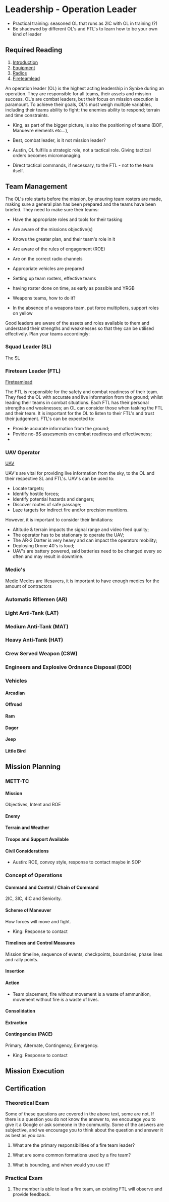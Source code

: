 # Leadership - Operation Leader

- Practical training: seasoned OL that runs as 2IC with OL in training (?)
- Be shadowed by different OL's and FTL's to learn how to be your own kind of leader

## Required Reading

1. [Introduction](certs/leadership/introduction.md)
2. [Equipment](certs/leadership/equipment.md)
3. [Radios](certs/leadership/radios.md)
4. [Fireteamlead](certs/leadership/fireteamlead.md)

An operation leader (OL) is the highest acting leadership in Synixe during an operation. They are responsible for all teams, their assets and mission success. OL's are combat leaders, but their focus on mission execution is paramount. To achieve their goals, OL's must weigh multiple variables, including their teams ability to fight; the enemies ability to respond; terrain and time constraints. 
- King, as part of the bigger picture, is also the positioning of teams (BOF, Manuevre elements etc...), 
- Best, combat leader, is it not mission leader?
- Austin, OL fulfills a strategic role, not a tactical role. Giving tactical orders becomes micromanaging.

- Direct tactical commands, if necessary, to the FTL - not to the team itself.

## Team Management

The OL's role starts before the mission, by ensuring team rosters are made, making sure a general plan has been prepared and the teams have been briefed.
They need to make sure their teams:

- Have the appropriate roles and tools for their tasking
- Are aware of the missions objective(s)
- Knows the greater plan, and their team's role in it
- Are aware of the rules of engagement (ROE)
- Are on the correct radio channels
- Appropriate vehicles are prepared

- Setting up team rosters, effective teams
- having roster done on time, as early as possible and YRGB
- Weapons teams, how to do it?

- In the absence of a weapons team, put force multipliers, support roles on yellow

Good leaders are aware of the assets and roles available to them and understand their strengths and weaknesses so that they can be utilised effectively. Plan your teams accordingly:

### Squad Leader (SL)

The SL

### Fireteam Leader (FTL)
 [Fireteamlead](certs/leadership/fireteamlead.md)

 The FTL is responsible for the safety and combat readiness of their team. They feed the OL with accurate and live information from the ground; whilst leading their teams in combat situations. Each FTL has their personal strengths and weaknesses; an OL can consider those when tasking the FTL and their team. It is important for the OL to listen to their FTL's and trust their judgement. FTL's can be expected to:
 - Provide accurate information from the ground;
 - Povide no-BS assesments on combat readiness and effectiveness;
 - 

### UAV Operator
 
 [UAV](certs/uav.md)

 UAV's are vital for providing live information from the sky, to the OL and their respective SL and FTL's. UAV's can be used to:
 - Locate targets;
 - Identify hostile forces;
 - Identify potential hazards and dangers;
 - Discover routes of safe passage;
 - Laze targets for indirect fire and/or precision munitions.

 However, it is important to consider their limitations:

 - Altitude & terrain impacts the signal range and video feed quality;
 - The operator has to be stationary to operate the UAV;
 - The AR-2 Darter is very heavy and can impact the operators mobility;
 - Deploying Drone 40's is loud;
 - UAV's are battery powered, said batteries need to be changed every so often and may result in downtime.

### Medic's
 [Medic](certs/medical/medic.md)
 Medics are lifesavers, it is important to have enough medics for the amount of contractors

### Automatic Riflemen (AR)

### Light Anti-Tank (LAT)

### Medium Anti-Tank (MAT)

### Heavy Anti-Tank (HAT)

### Crew Served Weapon (CSW)

### Engineers and Explosive Ordnance Disposal (EOD)

### Vehicles
#### Arcadian
#### Offroad
#### Ram
#### Dagor
#### Jeep
#### Little Bird

## Mission Planning

### METT-TC
#### Mission
Objectives, Intent and ROE
#### Enemy
#### Terrain and Weather
#### Troops and Support Available
#### Civil Considerations

- Austin: ROE, convoy style, response to contact maybe in SOP

### Concept of Operations
#### Command and Control / Chain of Command
2IC, 3IC, 4IC and Seniority.
#### Scheme of Maneuver
How forces will move and fight.

- King: Response to contact

#### Timelines and Control Measures
Mission timeline, sequence of events, checkpoints, boundaries, phase lines and rally points.
#### Insertion
#### Action
- Team placement, fire without movement is a waste of ammunition, movement without fire is a waste of lives.
#### Consolidation
#### Extraction
#### Contingencies (PACE)
Primary, Alternate, Contingency, Emergency.
- King: Response to contact



## Mission Execution


## Certification

### Theoretical Exam

Some of these questions are covered in the above text, some are not. If there is a question you do not know the answer to, we encourage you to give it a Google or ask someone in the community. Some of the answers are subjective, and we encourage you to think about the question and answer it as best as you can.

1. What are the primary responsibilities of a fire team leader?

2. What are some common formations used by a fire team?

3. What is bounding, and when would you use it?

### Practical Exam

1. The member is able to lead a fire team, an existing FTL will observe and provide feedback.
